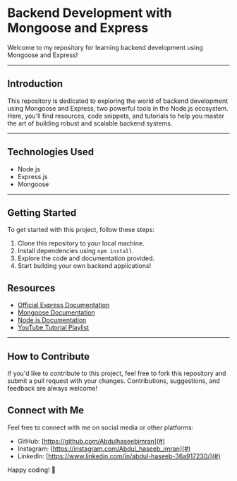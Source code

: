 # Backend Development with Mongoose and Express

Welcome to my repository for learning backend development using Mongoose and Express!

---

## Introduction
This repository is dedicated to exploring the world of backend development using Mongoose and Express, two powerful tools in the Node.js ecosystem. Here, you'll find resources, code snippets, and tutorials to help you master the art of building robust and scalable backend systems.

---

## Technologies Used
- Node.js
- Express.js
- Mongoose

---

## Getting Started
To get started with this project, follow these steps:

1. Clone this repository to your local machine.
2. Install dependencies using `npm install`.
3. Explore the code and documentation provided.
4. Start building your own backend applications!

## Resources
- [Official Express Documentation](https://expressjs.com/)
- [Mongoose Documentation](https://mongoosejs.com/docs/)
- [Node.js Documentation](https://nodejs.org/en/docs/)
- [YouTube Tutorial Playlist](https://www.youtube.com/playlist?list=PLu71SKxNbfoBGh_8p_NS-ZAh6v7HhYqHW)

--- 

## How to Contribute
If you'd like to contribute to this project, feel free to fork this repository and submit a pull request with your changes. Contributions, suggestions, and feedback are always welcome!

## Connect with Me

Feel free to connect with me on social media or other platforms:

- GitHub: [https://github.com/Abdulhaseebimran](#)
- Instagram: [https://instagram.com/Abdul_haseeb_imran](#)
- LinkedIn: [https://www.linkedin.com/in/abdul-haseeb-36a917230/](#)

Happy coding! 🚀
